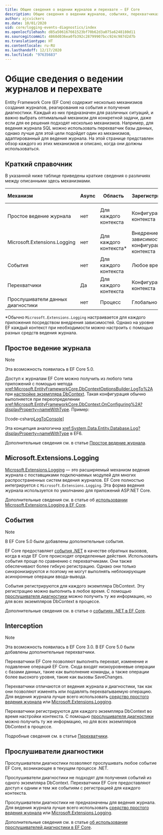 ```yaml
---
title: Общие сведения о ведении журналов и перехвате — EF Core
description: Общие сведения о ведении журналов, событиях, перехватчиках и диагностике для EF Core
author: ajcvickers
ms.date: 10/01/2020
uid: core/logging-events-diagnostics/index
ms.openlocfilehash: d85a506167661523bf70b62d3a075a6248180d11
ms.sourcegitcommit: 4860d036ea0fb392c28799907bcc924c987d2d7b
ms.translationtype: HT
ms.contentlocale: ru-RU
ms.lasthandoff: 12/17/2020
ms.locfileid: "97635683"
---
```

# <a name="overview-of-logging-and-interception"></a>Общие сведения о ведении журналов и перехвате

Entity Framework Core (EF Core) содержит несколько механизмов создания журналов, реагирования на события и получения диагностики. Каждый из них предназначен для различных ситуаций, и важно выбрать оптимальный механизм для конкретной задачи, даже если для ее решения подходят несколько механизмов. Например, для ведения журнала SQL можно использовать перехватчик базы данных, однако лучше для этой цели подойдет один из механизмов, адаптированный для ведения журнала. На этой странице представлен обзор каждого из этих механизмов и описано, когда они должны использоваться.

## <a name="quick-reference"></a>Краткий справочник

В указанной ниже таблице приведены краткие сведения о различиях между описанными здесь механизмами.

| Механизм |  Async | Область | Зарегистрировано | предполагаемое использование;
|:----------|--------|-------|------------|-------------
| Простое ведение журнала | нет | Для каждого контекста | Конфигурация контекста | Ведение журнала во время разработки
| Microsoft.Extensions.Logging | нет | Для каждого контекста* | Внедрение зависимостей или конфигурация контекста | Ведение журнала в рабочей среде
| События | нет | Для каждого контекста | Любое время | Реагирование на события EF
| Перехватчики | Да | Для каждого контекста | Конфигурация контекста | Обработка операций EF
| Прослушиватели данных диагностики | нет | Процесс | Глобально | Диагностика приложения

*Обычно `Microsoft.Extensions.Logging` настраивается для каждого приложения посредством внедрения зависимостей. Однако на уровне EF каждый контекст при необходимости _можно_ настроить с помощью разных средств ведения журнала.

## <a name="simple-logging"></a>Простое ведение журнала

> [!NOTE]
> Эта возможность появилась в EF Core 5.0.

Доступ к журналам EF Core можно получить из любого типа приложений с помощью метода <xref:Microsoft.EntityFrameworkCore.DbContextOptionsBuilder.LogTo%2A> при [настройке экземпляра DbContext](xref:core/dbcontext-configuration/index). Такая конфигурация обычно выполняется при переопределении <xref:Microsoft.EntityFrameworkCore.DbContext.OnConfiguring%2A?displayProperty=nameWithType>. Пример:

<!--
    protected override void OnConfiguring(DbContextOptionsBuilder optionsBuilder)
        => optionsBuilder.LogTo(Console.WriteLine);
-->
[!code-csharp[LogToConsole](../../../samples/core/Miscellaneous/Logging/SimpleLogging/Program.cs?name=LogToConsole)]

Эта концепция аналогична <xref:System.Data.Entity.Database.Log?displayProperty=nameWithType> в EF6.

Дополнительные сведения см. в статье [Простое ведение журнала](xref:core/logging-events-diagnostics/simple-logging).

## <a name="microsoftextensionslogging"></a>Microsoft.Extensions.Logging

[Microsoft.Extensions.Logging](/dotnet/core/extensions/logging) — это расширяемый механизм ведения журнала с поставщиками подключаемых модулей для многих распространенных систем ведения журналов. EF Core полностью интегрируется с `Microsoft.Extensions.Logging`. Эта форма ведения журнала используется по умолчанию для приложений ASP.NET Core.

Дополнительные сведения см. в статье об [использовании Microsoft.Extensions.Logging в EF Core](xref:core/logging-events-diagnostics/extensions-logging).

## <a name="events"></a>События

> [!NOTE]
> В EF Core 5.0 были добавлены дополнительные события.

EF Core предоставляет [события .NET](/dotnet/standard/events/) в качестве обратных вызовов, когда в коде EF Core происходят определенные действия. Использовать события проще по сравнению с перехватчиками. Они также обеспечивают более гибкую регистрацию. Однако они только синхронизируются и поэтому не могут выполнять неблокирующие асинхронные операции ввода-вывода.

События регистрируются для каждого экземпляра DbContext. Эту регистрацию можно выполнить в любое время. С помощью [прослушивателя диагностики](xref:core/logging-events-diagnostics/diagnostic-listeners) можно получить ту же информацию, но для всех экземпляров DbContext в процессе.

Дополнительные сведения см. в статье о [событиях .NET в EF Core](xref:core/logging-events-diagnostics/events).

## <a name="interception"></a>Interception

> [!NOTE]
> Эта возможность появилась в EF Core 3.0. В EF Core 5.0 были добавлены дополнительные перехватчики.

Перехватчики EF Core позволяют выполнять перехват, изменение и подавление операций EF Core. Сюда входят низкоуровневые операции с базами данных, такие как выполнение команды, а также операции более высокого уровня, такие как вызовы SaveChanges.

Перехватчики отличаются от ведения журнала и диагностики, так как они позволяют изменять или подавлять перехватываемую операцию. Для ведения журнала лучше всего использовать [средство простого ведения журнала](xref:core/logging-events-diagnostics/simple-logging) или [Microsoft.Extensions.Logging](xref:core/logging-events-diagnostics/extensions-logging).

Перехватчики регистрируются для каждого экземпляра DbContext во время настройки контекста. С помощью [прослушивателя диагностики](xref:core/logging-events-diagnostics/diagnostic-listeners) можно получить ту же информацию, но для всех экземпляров DbContext в процессе.

Подробные сведения см. в статье [Перехватчики](xref:core/logging-events-diagnostics/interceptors).

## <a name="diagnostic-listeners"></a>Прослушиватели диагностики

Прослушиватели диагностики позволяют прослушивать любое событие EF Core, возникающее в текущем процессе .NET.

Прослушиватели диагностики не подходят для получения событий из одного экземпляра DbContext. Перехватчики EF Core предоставляют доступ к одним и тем же событиям с регистрацией для каждого контекста.

Прослушиватели диагностики не предназначены для ведения журнала. Для ведения журнала лучше всего использовать [средство простого ведения журнала](xref:core/logging-events-diagnostics/simple-logging) или [Microsoft.Extensions.Logging](xref:core/logging-events-diagnostics/extensions-logging).

Дополнительные сведения см. в статье [об использовании прослушивателей диагностики в EF Core](xref:core/logging-events-diagnostics/diagnostic-listeners).
